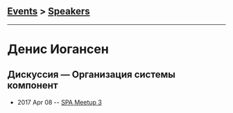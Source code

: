 ## [Events](../README.md) > [Speakers](../speakers.md)
---

# Денис Иогансен

## Дискуссия — Организация системы компонент
- 2017 Apr 08 -- [SPA Meetup 3](https://www.youtube.com/watch?v=h23HbKaUbaU)    
